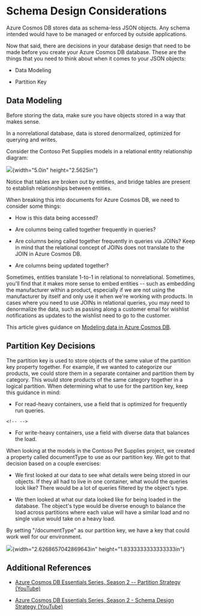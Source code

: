# Schema Design Considerations

Azure Cosmos DB stores data as schema-less JSON objects. Any schema
intended would have to be managed or enforced by outside applications.

Now that said, there are decisions in your database design that need to
be made before you create your Azure Cosmos DB database. These are the
things that you need to think about when it comes to your JSON objects:

-   Data Modeling

-   Partition Key

## Data Modeling

Before storing the data, make sure you have objects stored in a way that
makes sense.

In a nonrelational database, data is stored denormalized, optimized for
querying and writes.

Consider the Contoso Pet Supplies models in a relational entity
relationship diagram:

![](/media/image2.png){width="5.0in" height="2.5625in"}

Notice that tables are broken out by entities, and bridge tables are
present to establish relationships between entities.

When breaking this into documents for Azure Cosmos DB, we need to
consider some things:

-   How is this data being accessed?

-   Are columns being called together frequently in queries?

-   Are columns being called together frequently in queries via JOINs?
    Keep in mind that the relational concept of JOINs does not translate
    to the JOIN in Azure Cosmos DB.

-   Are columns being updated together?

Sometimes, entities translate 1-to-1 in relational to nonrelational.
Sometimes, you'll find that it makes more sense to embed entities --
such as embedding the manufacturer within a product, especially if we
are not using the manufacturer by itself and only use it when we're
working with products. In cases where you need to use JOINs in
relational queries, you may need to denormalize the data, such as
passing along a customer email for wishlist notifications as updates to
the wishlist need to go to the customer.

This article gives guidance on [Modeling data in Azure Cosmos
DB](https://docs.microsoft.com/en-us/azure/cosmos-db/sql/modeling-data).

## Partition Key Decisions

The partition key is used to store objects of the same value of the
partition key property together. For example, if we wanted to categorize
our products, we could store them in a separate container and partition
them by category. This would store products of the same category
together in a logical partition. When determining what to use for the
partition key, keep this guidance in mind:

-   For read-heavy containers, use a field that is optimized for
    frequently run queries.

```{=html}
<!-- -->
```
-   For write-heavy containers, use a field with diverse data that
    balances the load.

When looking at the models in the Contoso Pet Supplies project, we
created a property called documentType to use as our partition key. We
got to that decision based on a couple exercises:

-   We first looked at our data to see what details were being stored in
    our objects. If they all had to live in one container, what would
    the queries look like? There would be a lot of queries filtered by
    the object's type.

-   We then looked at what our data looked like for being loaded in the
    database. The object\'s type would be diverse enough to balance the
    load across partitions where each value will have a similar load and
    no single value would take on a heavy load.

By setting \"/documentType\" as our partition key, we have a key that
could work well for our environment.

![](/media/image.png){width="2.6268657042869643in"
height="1.8333333333333333in"}

## Additional References

-   [Azure Cosmos DB Essentials Series, Season 2 -- Partition Strategy
    (YouTube)](https://www.youtube.com/watch?v=QLgK8yhKd5U)

-   [Azure Cosmos DB Essentials Series, Season 2 - Schema Design
    Strategy (YouTube)](https://www.youtube.com/watch?v=bKDaL-GRSAM)
